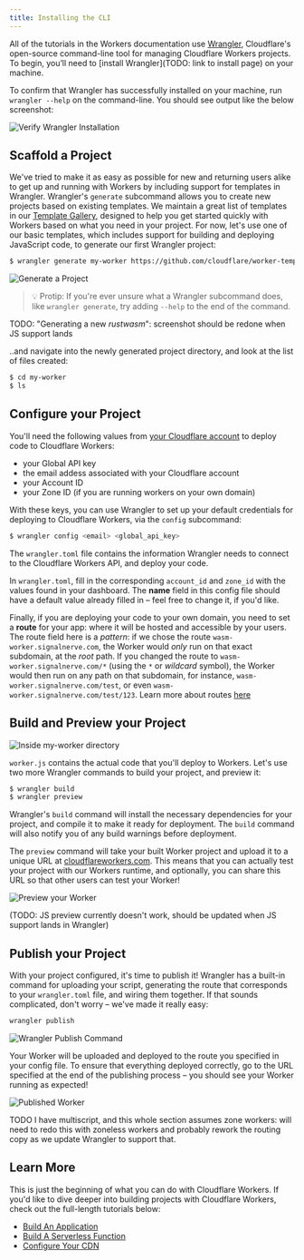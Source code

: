 ```yaml
---
title: Installing the CLI
---
```


All of the tutorials in the Workers documentation use [Wrangler][2], Cloudflare's open-source command-line tool for managing Cloudflare Workers projects. To begin, you’ll need to [install Wrangler](TODO: link to install page) on your machine.

To confirm that Wrangler has successfully installed on your machine, run `wrangler --help` on the command-line. You should see output like the below screenshot:

![Verify Wrangler Installation](/quickstart/media/verify-wrangler-install.png)

## Scaffold a Project

We've tried to make it as easy as possible for new and returning users alike to get up and running with Workers by including support for templates in Wrangler. Wrangler's `generate` subcommand allows you to create new projects based on existing templates. We maintain a great list of templates in our [Template Gallery](/templates), designed to help you get started quickly with Workers based on what you need in your project. For now, let's use one of our basic templates, which includes support for building and deploying JavaScript code, to generate our first Wrangler project:

``` sh
$ wrangler generate my-worker https://github.com/cloudflare/worker-template
```

![Generate a Project](/quickstart/media/generate-project.png)

> 💡 Protip: If you're ever unsure what a Wrangler subcommand does, like `wrangler generate`, try adding `--help` to the end of the command.

TODO: "Generating a new _rustwasm_": screenshot should be redone when JS support lands

..and navigate into the newly generated project directory, and look at the list of files created:

``` sh
$ cd my-worker
$ ls
```

## Configure your Project

You'll need the following values from [your Cloudflare account](/reference/write-workers/api-keys) to deploy code to Cloudflare Workers:

- your Global API key
- the email addess associated with your Cloudflare account
- your Account ID
- your Zone ID (if you are running workers on your own domain)

With these keys, you can use Wrangler to set up your default credentials for deploying to Cloudflare Workers, via the `config` subcommand:

``` sh
$ wrangler config <email> <global_api_key>
```

The `wrangler.toml` file contains the information Wrangler needs to connect to the Cloudflare Workers API, and deploy your code.

In `wrangler.toml`, fill in the corresponding `account_id` and `zone_id` with the values found in your dashboard. The **name** field in this config file should have a default value already filled in – feel free to change it, if you'd like.

Finally, if you are deploying your code to your own domain, you need to set a **route** for your app: where it will be hosted and accessible by your users. The route field here is a _pattern_: if we chose the route `wasm-worker.signalnerve.com`, the Worker would _only_ run on that exact subdomain, at the _root_ path. If you changed the route to `wasm-worker.signalnerve.com/*` (using the `*` or _wildcard_ symbol), the Worker would then run on any path on that subdomain, for instance, `wasm-worker.signalnerve.com/test`, or even `wasm-worker.signalnerve.com/test/123`. Learn more about routes [here](/reference/write-workers/routes)

## Build and Preview your Project

![Inside my-worker directory](/quickstart/media/cd-ls-my-worker.png)

`worker.js` contains the actual code that you'll deploy to Workers. Let's use two more Wrangler commands to build your project, and preview it:

``` sh
$ wrangler build
$ wrangler preview
```

Wrangler's `build` command will install the necessary dependencies for your project, and compile it to make it ready for deployment. The `build` command will also notify you of any build warnings before deployment.

The `preview` command will take your built Worker project and upload it to a unique URL at [cloudflareworkers.com](https://cloudflareworkers.com). This means that you can actually test your project with our Workers runtime, and optionally, you can share this URL so that other users can test your Worker!

![Preview your Worker](/quickstart/media/wrangler-preview.png)

(TODO: JS preview currently doesn't work, should be updated when JS support lands in Wrangler)

## Publish your Project

With your project configured, it's time to publish it! Wrangler has a built-in command for uploading your script, generating the route that corresponds to your `wrangler.toml` file, and wiring them together. If that sounds complicated, don't worry – we've made it really easy:

``` sh
wrangler publish
```

![Wrangler Publish Command](/quickstart/media/wrangler-publish.png)

Your Worker will be uploaded and deployed to the route you specified in your config file. To ensure that everything deployed correctly, go to the URL specified at the end of the publishing process – you should see your Worker running as expected!

![Published Worker](/quickstart/media/published.png)

TODO I have multiscript, and this whole section assumes zone workers: will need to redo this with zoneless workers and probably rework the routing copy as we update Wrangler to support that.

## Learn More

This is just the beginning of what you can do with Cloudflare Workers. If you'd like to dive deeper into building projects with Cloudflare Workers, check out the full-length tutorials below:

- [Build An Application](/tutorials/build-an-application)
- [Build A Serverless Function](/tutorials/build-a-serverless-function)
- [Configure Your CDN](/tutorials/configure-your-cdn)

[2]: https://github.com/cloudflare/wrangler
[3]: TODO
